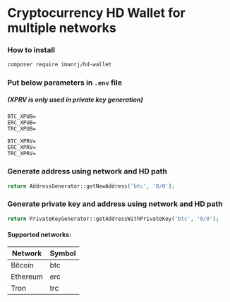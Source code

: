 # Cryptocurrency HD Wallet for multiple networks

### How to install

```bash
composer require imanrj/hd-wallet
```

### Put below parameters in <code>.env</code> file
##### (XPRV is only used in private key generation)

```dotenv
BTC_XPUB=
ERC_XPUB=
TRC_XPUB=

BTC_XPRV=
ERC_XPRV=
TRC_XPRV=

```

### Generate address using network and HD path

```php
return AddressGenerator::getNewAddress('btc', '0/0');
```

### Generate private key and address using network and HD path

```php
return PrivateKeyGenerator::getAddressWithPrivateKey('btc', '0/0');
```

#### Supported networks:

Network | Symbol
---------------------|--------
Bitcoin              |btc
Ethereum             |erc
Tron                 |trc